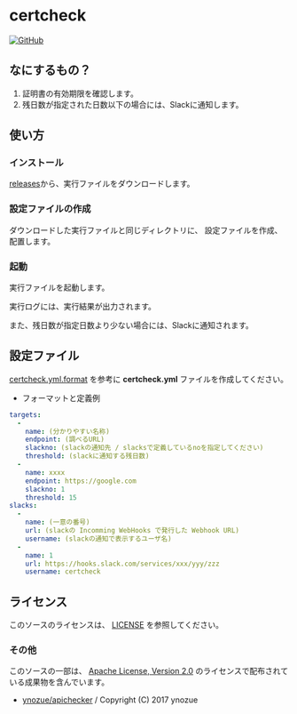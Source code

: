 # certcheck

[![GitHub](https://img.shields.io/badge/License-MIT-yellow.svg)](LICENSE)

## なにするもの？

1. 証明書の有効期限を確認します。
2. 残日数が指定された日数以下の場合には、Slackに通知します。

## 使い方

### インストール

  [releases](https://github.com/223n/certcheck/releases)から、実行ファイルをダウンロードします。

### 設定ファイルの作成

  ダウンロードした実行ファイルと同じディレクトリに、
  設定ファイルを作成、配置します。

### 起動

  実行ファイルを起動します。

  実行ログには、実行結果が出力されます。

  また、残日数が指定日数より少ない場合には、Slackに通知されます。

## 設定ファイル

[certcheck.yml.format](certcheck.yml.format) を参考に **certcheck.yml** ファイルを作成してください。

* フォーマットと定義例

```yml
targets:
  -
    name: (分かりやすい名称)
    endpoint: (調べるURL)
    slackno: (slackの通知先 / slacksで定義しているnoを指定してください)
    threshold: (slackに通知する残日数)
  -
    name: xxxx
    endpoint: https://google.com
    slackno: 1
    threshold: 15
slacks:
  -
    name: (一意の番号)
    url: (slackの Incomming WebHooks で発行した Webhook URL)
    username: (slackの通知で表示するユーザ名)
  -
    name: 1
    url: https://hooks.slack.com/services/xxx/yyy/zzz
    username: certcheck
```

## ライセンス

このソースのライセンスは、 [LICENSE](LICENSE) を参照してください。

### その他

このソースの一部は、 [Apache License, Version 2.0](http://www.apache.org/licenses/LICENSE-2.0) のライセンスで配布されている成果物を含んでいます。

* [ynozue/apichecker](https://github.com/ynozue/apichecker) / Copyright (C) 2017 ynozue

